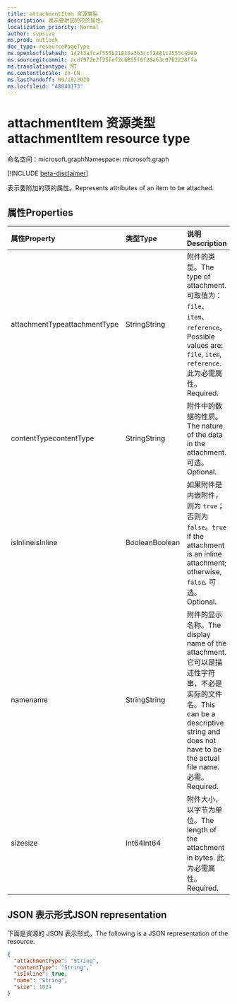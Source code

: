 ```yaml
---
title: attachmentItem 资源类型
description: 表示要附加的项的属性。
localization_priority: Normal
author: svpsiva
ms.prod: outlook
doc_type: resourcePageType
ms.openlocfilehash: 14213afcaf555b21816a3b3ccf2481c1555c4b90
ms.sourcegitcommit: acdf972e2f25fef2c6855f6f28a63c0762228ffa
ms.translationtype: MT
ms.contentlocale: zh-CN
ms.lasthandoff: 09/18/2020
ms.locfileid: "48040173"
---
```

# <a name="attachmentitem-resource-type"></a><span data-ttu-id="21984-103">attachmentItem 资源类型</span><span class="sxs-lookup"><span data-stu-id="21984-103">attachmentItem resource type</span></span>

<span data-ttu-id="21984-104">命名空间：microsoft.graph</span><span class="sxs-lookup"><span data-stu-id="21984-104">Namespace: microsoft.graph</span></span>

[!INCLUDE [beta-disclaimer](../../includes/beta-disclaimer.md)]

<span data-ttu-id="21984-105">表示要附加的项的属性。</span><span class="sxs-lookup"><span data-stu-id="21984-105">Represents attributes of an item to be attached.</span></span>

## <a name="properties"></a><span data-ttu-id="21984-106">属性</span><span class="sxs-lookup"><span data-stu-id="21984-106">Properties</span></span>

| <span data-ttu-id="21984-107">属性</span><span class="sxs-lookup"><span data-stu-id="21984-107">Property</span></span>     | <span data-ttu-id="21984-108">类型</span><span class="sxs-lookup"><span data-stu-id="21984-108">Type</span></span>        | <span data-ttu-id="21984-109">说明</span><span class="sxs-lookup"><span data-stu-id="21984-109">Description</span></span> |
|:-------------|:------------|:------------|
|<span data-ttu-id="21984-110">attachmentType</span><span class="sxs-lookup"><span data-stu-id="21984-110">attachmentType</span></span>|<span data-ttu-id="21984-111">String</span><span class="sxs-lookup"><span data-stu-id="21984-111">String</span></span>| <span data-ttu-id="21984-112">附件的类型。</span><span class="sxs-lookup"><span data-stu-id="21984-112">The type of attachment.</span></span> <span data-ttu-id="21984-113">可取值为：`file`、`item`、`reference`。</span><span class="sxs-lookup"><span data-stu-id="21984-113">Possible values are: `file`, `item`, `reference`.</span></span> <span data-ttu-id="21984-114">此为必需属性。</span><span class="sxs-lookup"><span data-stu-id="21984-114">Required.</span></span>|
|<span data-ttu-id="21984-115">contentType</span><span class="sxs-lookup"><span data-stu-id="21984-115">contentType</span></span>|<span data-ttu-id="21984-116">String</span><span class="sxs-lookup"><span data-stu-id="21984-116">String</span></span>|<span data-ttu-id="21984-117">附件中的数据的性质。</span><span class="sxs-lookup"><span data-stu-id="21984-117">The nature of the data in the attachment.</span></span> <span data-ttu-id="21984-118">可选。</span><span class="sxs-lookup"><span data-stu-id="21984-118">Optional.</span></span>|
|<span data-ttu-id="21984-119">isInline</span><span class="sxs-lookup"><span data-stu-id="21984-119">isInline</span></span>|<span data-ttu-id="21984-120">Boolean</span><span class="sxs-lookup"><span data-stu-id="21984-120">Boolean</span></span>|<span data-ttu-id="21984-121">如果附件是内嵌附件，则为 `true`；否则为 `false`。</span><span class="sxs-lookup"><span data-stu-id="21984-121">`true` if the attachment is an inline attachment; otherwise, `false`.</span></span> <span data-ttu-id="21984-122">可选。</span><span class="sxs-lookup"><span data-stu-id="21984-122">Optional.</span></span>|
|<span data-ttu-id="21984-123">name</span><span class="sxs-lookup"><span data-stu-id="21984-123">name</span></span>|<span data-ttu-id="21984-124">String</span><span class="sxs-lookup"><span data-stu-id="21984-124">String</span></span>|<span data-ttu-id="21984-125">附件的显示名称。</span><span class="sxs-lookup"><span data-stu-id="21984-125">The display name of the attachment.</span></span> <span data-ttu-id="21984-126">它可以是描述性字符串，不必是实际的文件名。</span><span class="sxs-lookup"><span data-stu-id="21984-126">This can be a descriptive string and does not have to be the actual file name.</span></span> <span data-ttu-id="21984-127">必需。</span><span class="sxs-lookup"><span data-stu-id="21984-127">Required.</span></span>|
|<span data-ttu-id="21984-128">size</span><span class="sxs-lookup"><span data-stu-id="21984-128">size</span></span>|<span data-ttu-id="21984-129">Int64</span><span class="sxs-lookup"><span data-stu-id="21984-129">Int64</span></span>|<span data-ttu-id="21984-130">附件大小，以字节为单位。</span><span class="sxs-lookup"><span data-stu-id="21984-130">The length of the attachment in bytes.</span></span> <span data-ttu-id="21984-131">此为必需属性。</span><span class="sxs-lookup"><span data-stu-id="21984-131">Required.</span></span>|

## <a name="json-representation"></a><span data-ttu-id="21984-132">JSON 表示形式</span><span class="sxs-lookup"><span data-stu-id="21984-132">JSON representation</span></span>

<span data-ttu-id="21984-133">下面是资源的 JSON 表示形式。</span><span class="sxs-lookup"><span data-stu-id="21984-133">The following is a JSON representation of the resource.</span></span>

<!-- {
  "blockType": "resource",
  "optionalProperties": [
    "contentType",
    "isInline"
  ],
  "@odata.type": "microsoft.graph.attachmentItem",
  "baseType": null
}-->

```json
{
  "attachmentType": "String",
  "contentType": "String",
  "isInline": true,
  "name": "String",
  "size": 1024
}
```

<!-- uuid: 16cd6b66-4b1a-43a1-adaf-3a886856ed98
2019-02-04 14:57:30 UTC -->
<!-- {
  "type": "#page.annotation",
  "description": "attachmentItem resource",
  "keywords": "",
  "section": "documentation",
  "tocPath": ""
}-->

